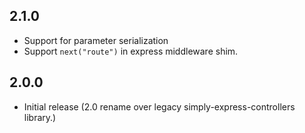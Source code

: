 ## 2.1.0

- Support for parameter serialization
- Support `next("route")` in express middleware shim.

## 2.0.0

- Initial release (2.0 rename over legacy simply-express-controllers library.)
